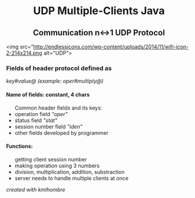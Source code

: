 <h1 align="center"> UDP Multiple-Clients Java </h1>
<h2 align="center">Communication n↔1 UDP Protocol </h2>

<img src="http://endlessicons.com/wp-content/uploads/2014/11/wifi-icon-2-214x214.png alt="UDP">

<h3>Fields of header protocol defined as </h3><i>key#value@ (example: oper#multiply@)</i>

<h4 >Name of fields: constant, 4 chars</h4>
<p >
  <ul>Common header fields and its keys: 
<li>operation field <i>"oper"</i></li>
<li>status field <i>"stat"</i></li>
<li>session number field <i>"iden" </i></li>
<li>other fields developed by programmer</li>
</ul>
<h4 >Functions: </h4> 
<ul>getting client session number
<li>making operation using 3 numbers</li>
<li>division, multiplication, addition, substraction</li>
<li>server needs to handle multiple clients at once</li>
</ul>

<p font size="6"><i>created with kmlhombre</i></p>
